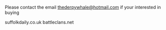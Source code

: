 Please contact the email thederpywhale@hotmail.com
if your interested in buying

suffolkdaily.co.uk 
battleclans.net
